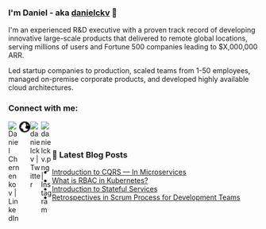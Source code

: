 ### I'm Daniel - aka [danielckv](https://danielckv.com) 👋

I'm an experienced R&D executive with a proven track record of developing innovative large-scale products that delivered to remote global locations, serving millions of users and Fortune 500 companies leading to $X,000,000 ARR.

Led startup companies to production, scaled teams from 1-50 employees, managed on-premise corporate products, and developed highly available cloud architectures.

### Connect with me:

[<img align="left" alt="Daniel Chernenkov | LinkedIn" width="22px" src="https://cdn.jsdelivr.net/npm/simple-icons@v3/icons/linkedin.svg" />](https://www.linkedin.com/in/danielckv/)
[<img align="left" alt="danielckv.com" width="22px" src="https://raw.githubusercontent.com/iconic/open-iconic/master/svg/globe.svg" />](https://danielckv.com)
[<img align="left" alt="danielckv | Twitter" width="22px" src="https://cdn.jsdelivr.net/npm/simple-icons@v3/icons/twitter.svg" />](https://twitter.com/danielckv)
[<img align="left" alt="danielckv.png | Instagram" width="22px" src="https://cdn.jsdelivr.net/npm/simple-icons@v3/icons/instagram.svg" />](https://instagram.com/danielckv.png)

<br />
<br />

### 📕 Latest Blog Posts
<!-- BLOG-POST-LIST:START -->
- [Introduction to CQRS — In Microservices](https://medium.com/@danielckv/introduction-to-cqrs-in-microservices-70e4759d9ecc)
- [What is RBAC in Kubernetes?](https://medium.com/@danielckv/what-is-rbac-in-kubernetes-c54457eff2dc)
- [Introduction to Stateful Services](https://itnext.io/introduction-to-stateful-services-kubernetes-6018fd99338d)
- [Retrospectives in Scrum Process for Development Teams](https://medium.com/@danielckv/retrospectives-in-scrum-process-for-development-teams-535487d1348c)
<!-- BLOG-POST-LIST:END -->
